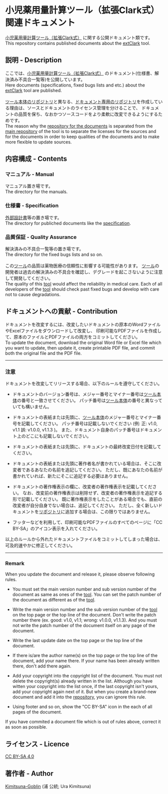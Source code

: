 # 小児薬用量計算ツール（拡張Clark式）関連ドキュメント

[小児薬用量計算ツール（拡張Clark式）](https://github.com/Kimitsuna-Goblin/extClark/) に関する公開ドキュメント類です。
<BR>
This repository contains published documents about the [extClark](https://github.com/Kimitsuna-Goblin/extClark/) tool.

## 説明 - Description

ここでは、[小児薬用量計算ツール（拡張Clark式）](https://github.com/Kimitsuna-Goblin/extClark/) のドキュメント(仕様書、解決済み不具合一覧等)を公開しています。
<BR>
Here documents (specifications, fixed bugs lists and etc.) about the [extClark](https://github.com/Kimitsuna-Goblin/extClark/) tool are published.
<BR>
<BR>
[ツール本体のリポジトリ](https://github.com/Kimitsuna-Goblin/extClark/)と異なる、[ドキュメント専用のリポジトリ](https://github.com/Kimitsuna-Goblin/extClark-Doc/)を作成している理由は、ソースとドキュメントのライセンス管理を分けることで、
ドキュメントの品質を保ち、なおかつソースコードをより柔軟に改変できるようにするためです。
<BR>
The reason why the [repository for the documents](https://github.com/Kimitsuna-Goblin/extClark-Doc/) is separated from the [main repository](https://github.com/Kimitsuna-Goblin/extClark/) of the tool
is to separate the licenses for the sources and for the documents in order to keep qualities of the documents and to make more flexible to update sources.

## 内容構成 - Contents

### マニュアル - Manual

マニュアル置き場です。
<BR>
The directory for the manuals.

### 仕様書 - Specification

[外部設計書](https://github.com/Kimitsuna-Goblin/extClark-Doc/blob/master/%E4%BB%95%E6%A7%98%E6%9B%B8/%E5%B0%8F%E5%85%90%E8%96%AC%E7%94%A8%E9%87%8F%E8%A8%88%E7%AE%97%E3%83%84%E3%83%BC%E3%83%AB(%E6%8B%A1%E5%BC%B5Clark%E5%BC%8F)_%E5%A4%96%E9%83%A8%E8%A8%AD%E8%A8%88%E6%9B%B8.pdf)等の置き場です。
<BR>
The directory for publiched documents like the [specification](https://github.com/Kimitsuna-Goblin/extClark-Doc/blob/master/%E4%BB%95%E6%A7%98%E6%9B%B8/%E5%B0%8F%E5%85%90%E8%96%AC%E7%94%A8%E9%87%8F%E8%A8%88%E7%AE%97%E3%83%84%E3%83%BC%E3%83%AB(%E6%8B%A1%E5%BC%B5Clark%E5%BC%8F)_%E5%A4%96%E9%83%A8%E8%A8%AD%E8%A8%88%E6%9B%B8.pdf).

### 品質保証 - Quality Assurance

解決済みの不具合一覧等の置き場です。
<BR>
The directory for the fixed bugs lists and so on.
<BR>
<BR>
この[ツール](https://github.com/Kimitsuna-Goblin/extClark/)の品質は薬物医療の信頼性に影響する可能性があります。
[ツール](https://github.com/Kimitsuna-Goblin/extClark/)の開発者は過去の解決済みの不具合を確認し、デグレードを起こさないように注意して開発してください。
<BR>
The quality of this [tool](https://github.com/Kimitsuna-Goblin/extClark/) would affect the reliability in medical care. 
Each of all developers of the [tool](https://github.com/Kimitsuna-Goblin/extClark/) should check past fixed bugs and develop with care not to cause degradations.

## ドキュメントへの貢献 - Contribution

ドキュメントを改変するには、改変したいドキュメントの原本のWordファイルやExcelファイルをダウンロードして改変し、
印刷可能なPDFファイルを作成して、原本のファイルとPDFファイルの両方をコミットしてください。
<BR>
To update the document, download the original Word file or Excel file which you want to update,
then update it, create printable PDF file, and commit both the original file and the PDF file.

----

### 注意

ドキュメントを改変してリリースする場合、以下のルールを遵守してください。

+ ドキュメントのバージョン番号は、メジャー番号とマイナー番号は[ツール本体](https://github.com/Kimitsuna-Goblin/extClark/)の番号と一致させてください。
パッチ番号は[ツール本体](https://github.com/Kimitsuna-Goblin/extClark/)の番号と異なっていても構いません。

+ ドキュメントの表紙または先頭に、[ツール本体](https://github.com/Kimitsuna-Goblin/extClark/)のメジャー番号とマイナー番号を記載してください。
パッチ番号は記載しないでください (例: 正: v1.0, v1.1 誤: v1.0.0, v1.1.3 )。
また、ドキュメント自身のパッチ番号はドキュメント上のどこにも記載しないでください。

+ ドキュメントの表紙または先頭に、ドキュメントの最終改変日付を記載してください。

+ ドキュメントの表紙または先頭に著作者名が書かれている場合は、そこに改変者であるあなたの名前を追記してください。
ただし、既にあなたの名前が書かれていれば、新たにそこに追記する必要はありません。

+ ドキュメントの著作権表示の欄に、改変者の著作権表示を記載してください。
なお、改変前の著作権表示は削除せず、改変者の著作権表示を追記する形で記載してください。
既に著作権表示をしたことがある場合でも、直前の改変者が自分自身でない場合は、追記してください。
ただし、全く新しいドキュメントを[リポジトリ](https://github.com/Kimitsuna-Goblin/extClark-Doc/)に追加する場合は、この限りではありません。

+ フッターなどを利用して、印刷可能なPDFファイルのすべてのページに「CC BY-SA」のアイコン表示を入れてください。

以上のルールから外れたドキュメントファイルをコミットしてしまった場合は、可及的速やかに修正してください。

----

### Remark

When you update the document and release it, please observe following rules.

* You must set the main version number and sub version number of the document as same as ones of the [tool](https://github.com/Kimitsuna-Goblin/extClark/).
You can set the patch number of the document as different as of the [tool](https://github.com/Kimitsuna-Goblin/extClark/).

* Write the main version number and the sub version number of the [tool](https://github.com/Kimitsuna-Goblin/extClark/)
on the top page or the top line of the document.
Don't write the patch number there (ex. good: v1.0, v1.1; wrong: v1.0.0, v1.1.3).
And you must not write the patch number of the document itself on any page of the document.

* Write the last update date on the top page or the top line of the document.

* If there is/are the author name(s) on the top page or the top line of the document, add your name there.
If your name has been already written there, don't add there again.

* Add your copyright into the copyright list of the document.
You must not delete the copyright(s) already written in the list.
Although you have witten your copyright into the list once,
if the last copyright isn't yours, add your copyright again next of it.
But when you create a brand-new document and add it into the [repository](https://github.com/Kimitsuna-Goblin/extClark-Doc/),
you can ignore this rule.

* Using footer and so on, show the "CC BY-SA" icon in the each of all pages of the document.

If you have commited a document file which is out of rules above, correct it as soon as possible.

## ライセンス - Licence

[CC BY-SA 4.0](https://github.com/Kimitsuna-Goblin/extClark-Doc/blob/master/LICENSE)

## 著作者 - Author

[Kimitsuna-Goblin](https://github.com/Kimitsuna-Goblin) (浦 公統; Ura Kimitsuna)
